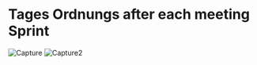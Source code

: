 # Tages Ordnungs after each meeting  Sprint
![Capture](https://user-images.githubusercontent.com/102487489/170359106-d7d808e4-0ff9-450c-97c9-8e0d2ee8976e.JPG)
![Capture2](https://user-images.githubusercontent.com/102487489/170359113-9c473d84-a24b-4451-bda3-1e27a1119ec4.JPG)
